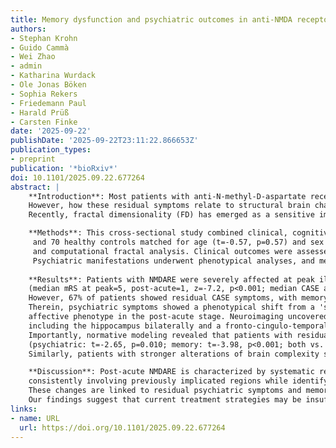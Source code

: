 ```yaml
---
title: Memory dysfunction and psychiatric outcomes in anti-NMDA receptor encephalitis are linked to altered structural brain complexity
authors:
- Stephan Krohn
- Guido Cammà
- Wei Zhao
- admin
- Katharina Wurdack
- Ole Jonas Böken
- Sophia Rekers
- Friedemann Paul
- Harald Prüß
- Carsten Finke
date: '2025-09-22'
publishDate: '2025-09-22T23:11:22.866653Z'
publication_types:
- preprint
publication: '*bioRxiv*'
doi: 10.1101/2025.09.22.677264
abstract: |
    **Introduction**: Most patients with anti-N-methyl-D-aspartate receptor encephalitis (NMDARE) experience long-term neuropsychiatric sequelae despite immunotherapy. 
    However, how these residual symptoms relate to structural brain changes in the post-acute phase remains unclear. 
    Recently, fractal dimensionality (FD) has emerged as a sensitive imaging marker of structural brain complexity in related conditions but has not been explored in autoimmune encephalitis.  

    **Methods**: This cross-sectional study combined clinical, cognitive, and neuroimaging analyses in 70 patients with post-acute NMDARE (median time from onset: 22 months),
     and 70 healthy controls matched for age (t=-0.57, p=0.57) and sex (χ2=0, p=1). High-resolution T1-weighted magnetic resonance imaging (MRI) data were analyzed with FreeSurfer 
     and computational fractal analysis. Clinical outcomes were assessed with the modified Rankin Scale (mRS) and Clinical Assessment Scale in Autoimmune Encephalitis (CASE). 
     Psychiatric manifestations underwent phenotypical analyses, and memory performance was assessed with standardized neuropsychological tests.   
     
    **Results**: Patients with NMDARE were severely affected at peak illness but showed substantial overall improvement in the post-acute stage 
    (median mRS at peak=5, post-acute=1, z=-7.2, p<0.001; median CASE at peak=11, post-acute=1, z=-7.2, p<0.001). 
    However, 67% of patients showed residual CASE symptoms, with memory dysfunction (61%) and psychiatric symptoms (36%) representing the most prevalent domains. 
    Therein, psychiatric symptoms showed a phenotypical shift from a 'schizophrenia-like' phenotype at peak illness to an 
    affective phenotype in the post-acute stage. Neuroimaging uncovered a characteristic pattern of reduced structural brain complexity, 
    including the hippocampus bilaterally and a fronto-cingulo-temporal cluster in cortical gray matter and cerebral white matter. 
    Importantly, normative modeling revealed that patients with residual symptoms showed stronger alterations of brain complexity than those without 
    (psychiatric: t=-2.65, p=0.010; memory: t=-3.98, p<0.001; both vs. no symptoms: t=-5.46, p<0.001). 
    Similarly, patients with stronger alterations of brain complexity showed lower scores of visuospatial and verbal memory (all pFDR<0.015).   

    **Discussion**: Post-acute NMDARE is characterized by systematic reductions in structural brain complexity, 
    consistently involving previously implicated regions while identifying changes in the cingulate cortex as a new morphological correlate. 
    These changes are linked to residual psychiatric symptoms and memory dysfunction, highlighting FD as a promising new imaging marker of long-term outcomes. 
    Our findings suggest that current treatment strategies may be insufficient to fully address the residual symptom burden after the acute phase of NMDARE.
links:
- name: URL
  url: https://doi.org/10.1101/2025.09.22.677264
---
```

